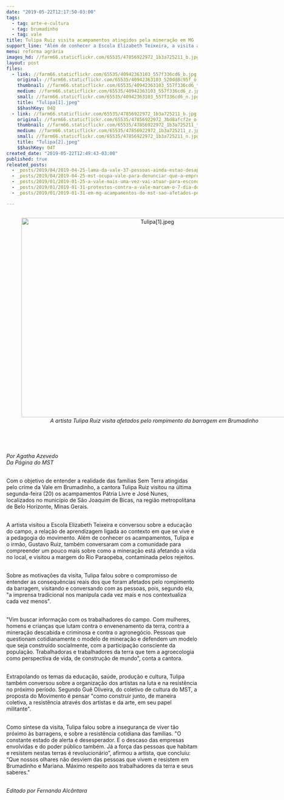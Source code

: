 ```yaml
---
date: "2019-05-22T12:17:50-03:00"
tags:
  - tag: arte-e-cultura
  - tag: brumadinho
  - tag: vale
title: Tulipa Ruiz visita acampamentos atingidos pela mineração em MG
support_line: "Além de conhecer a Escola Elizabeth Teixeira, a visita ao Pátria Livre e ao José Nunes também serviu para refletir sobre o crime que afetou o Rio Paraopeba"
menu: reforma agrária
images_hd: //farm66.staticflickr.com/65535/47856922972_1b3a725211_b.jpg
layout: post
files:
  - link: //farm66.staticflickr.com/65535/40942363103_557f336cd6_b.jpg
    original: //farm66.staticflickr.com/65535/40942363103_520dd8c95f_o.jpg
    thumbnail: //farm66.staticflickr.com/65535/40942363103_557f336cd6_t.jpg
    medium: //farm66.staticflickr.com/65535/40942363103_557f336cd6_z.jpg
    small: //farm66.staticflickr.com/65535/40942363103_557f336cd6_n.jpg
    title: "Tulipa[1].jpeg"
    $$hashKey: 04Q
  - link: //farm66.staticflickr.com/65535/47856922972_1b3a725211_b.jpg
    original: //farm66.staticflickr.com/65535/47856922972_3bd8afcf2e_o.jpg
    thumbnail: //farm66.staticflickr.com/65535/47856922972_1b3a725211_t.jpg
    medium: //farm66.staticflickr.com/65535/47856922972_1b3a725211_z.jpg
    small: //farm66.staticflickr.com/65535/47856922972_1b3a725211_n.jpg
    title: "Tulipa[2].jpeg"
    $$hashKey: 04T
created_date: "2019-05-22T12:49:43-03:00"
published: true
releated_posts:
  - _posts/2019/04/2019-04-25-lama-da-vale-37-pessoas-ainda-estao-desaparecidas.md
  - _posts/2019/04/2019-04-25-mst-ocupa-vale-para-denunciar-que-a-empresa-calculou-o-valor-da-vida.md
  - _posts/2019/01/2019-01-25-a-vale-mais-uma-vez-vai-atuar-para-esconder-seu-crime-afirma-integrante-do-mab.md
  - _posts/2019/01/2019-01-31-protestos-contra-a-vale-marcam-o-7-dia-do-crime-de-brumadinho.md
  - _posts/2019/01/2019-01-31-em-mg-acampamentos-do-mst-sao-afetados-pelo-rompimento-da-barragem-de-brumadinho.md

---
```

<div style="text-align:center">
<figure class="image" style="display:inline-block"><img alt="Tulipa[1].jpeg" height="525" src="//farm66.staticflickr.com/65535/40942363103_557f336cd6_b.jpg" width="700" />
<figcaption><em>A artista Tulipa Ruiz visita afetados pelo rompimento da barragem em Brumadinho</em></figcaption>
</figure>
</div>

<p><br />
&nbsp;</p>

<p><em>Por Agatha Azevedo<br />
Da P&aacute;gina do MST</em><br />
&nbsp;</p>

<p>Com o objetivo de entender a realidade das fam&iacute;lias Sem Terra atingidas pelo crime da Vale em Brumadinho, a cantora Tulipa Ruiz visitou na &uacute;ltima segunda-feira (20) os acampamentos P&aacute;tria Livre e Jos&eacute; Nunes, localizados no munic&iacute;pio de S&atilde;o Joaquim de Bicas, na regi&atilde;o metropolitana de Belo Horizonte, Minas Gerais.<br />
&nbsp;</p>

<p>A artista visitou a Escola Elizabeth Teixeira e conversou sobre a educa&ccedil;&atilde;o do campo, a rela&ccedil;&atilde;o de aprendizagem ligada ao contexto em que se vive e a pedagogia do movimento. Al&eacute;m de conhecer os acampamentos, Tulipa e o irm&atilde;o, Gustavo Ruiz, tamb&eacute;m conversaram com a comunidade para compreender um pouco mais sobre como a minera&ccedil;&atilde;o est&aacute; afetando a vida no local, e visitou a margem do Rio Paraopeba, contaminada pelos rejeitos.<br />
&nbsp;</p>

<p>Sobre as motiva&ccedil;&otilde;es da visita, Tulipa falou sobre o compromisso de entender as consequ&ecirc;ncias reais dos que foram afetados pelo rompimento da barragem, visitando e conversando com as pessoas, pois, segundo ela, &quot;a imprensa tradicional nos manipula cada vez mais e nos contextualiza cada vez menos&quot;.<br />
&nbsp;</p>

<p>&quot;Vim buscar informa&ccedil;&atilde;o com os trabalhadores do campo. Com mulheres, homens e crian&ccedil;as que lutam contra o envenenamento da terra, contra a minera&ccedil;&atilde;o descabida e criminosa e contra o agroneg&oacute;cio. Pessoas que questionam cotidianamente o modelo de minera&ccedil;&atilde;o e defendem um modelo que seja constru&iacute;do socialmente, com a participa&ccedil;&atilde;o consciente da popula&ccedil;&atilde;o. Trabalhadoras e trabalhadores da terra que tem a agroecologia como perspectiva de vida, de constru&ccedil;&atilde;o de mundo&quot;, conta a cantora.</p>

<p><br />
Extrapolando os temas da educa&ccedil;&atilde;o, sa&uacute;de, produ&ccedil;&atilde;o e cultura, Tulipa tamb&eacute;m conversou sobre a organiza&ccedil;&atilde;o dos artistas na luta e na resist&ecirc;ncia no pr&oacute;ximo per&iacute;odo. Segundo Gu&ecirc; Oliveira, do coletivo de cultura do MST, a proposta do Movimento &eacute; pensar &quot;como construir junto, de maneira coletiva, a resist&ecirc;ncia atrav&eacute;s dos artistas e da arte, em seu papel militante&quot;.<br />
&nbsp;</p>

<p>Como s&iacute;ntese da visita, Tulipa falou sobre a inseguran&ccedil;a de viver t&atilde;o pr&oacute;ximo &agrave;s barragens, e sobre a resist&ecirc;ncia cotidiana das fam&iacute;lias. &quot;O constante estado de alerta &eacute; desesperador. E o descaso das empresas envolvidas e do poder p&uacute;blico tamb&eacute;m. J&aacute; a for&ccedil;a das pessoas que habitam e resistem nestas terras &eacute; revolucion&aacute;rio&rdquo;, afirmou a artista, que concluiu: &ldquo;Que nossos olhares n&atilde;o desviem das pessoas que vivem e resistem em Brumadinho e Mariana. M&aacute;ximo respeito aos trabalhadores da terra e seus saberes.&quot;<br />
&nbsp;</p>

<p><em>Editado por Fernanda Alc&acirc;ntara</em></p>
